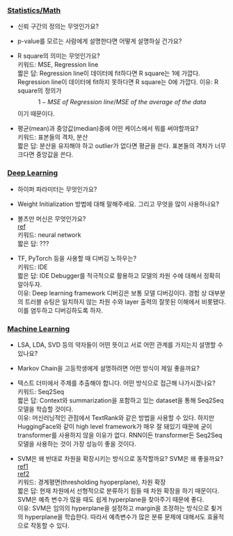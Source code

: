 ### [Statistics/Math](./answers/statistics-math.md)  

* 신뢰 구간의 정의는 무엇인가요?  
* p-value를 모르는 사람에게 설명한다면 어떻게 설명하실 건가요?  
* R square의 의미는 무엇인가요?  
키워드: MSE, Regression line  
짧은 답: Regression line이 데이터에 fit하다면 R square는 1에 가깝다. Regression line이 데이터에 fit하지 못하다면 R square는 0에 가깝다.
이유: R square의 정의가 $$1 - {MSE\ of\ Regression\ line} / {MSE\ of\ the\ average\ of\ the\ data}$$이기 때문이다.


* 평균(mean)과 중앙값(median)중에 어떤 케이스에서 뭐를 써야할까요?  
키워드: 표본들의 격차, 분산  
짧은 답: 분산을 유지해야 하고 outlier가 없다면 평균을 쓴다. 표본들의 격차가 너무 크다면 중앙값을 쓴다.

### [Deep Learning](./answers/deep-learning.md)  

* 하이퍼 파라미터는 무엇인가요?  
* Weight Initialization 방법에 대해 말해주세요. 그리고 무엇을 많이 사용하나요?  
* 볼츠만 머신은 무엇인가요?  
[ref](https://idplab-konkuk.tistory.com/14)  
키워드: neural network  
짧은 답: ???

* TF, PyTorch 등을 사용할 때 디버깅 노하우는?  
키워드: IDE  
짧은 답: IDE Debugger를 적극적으로 활용하고 모델의 차원 수에 대해서 정확히 알아두자.  
이유: Deep learning framework 디버깅은 보통 모델 디버깅이다. 경험 상 대부분의 트러블 슈팅은 일치하지 않는 차원 수와 layer 출력의 잘못된 이해에서 비롯됐다. 이를 염두하고 디버깅하도록 하자.

### [Machine Learning](./answers/machine-learning.md)  

* LSA, LDA, SVD 등의 약자들이 어떤 뜻이고 서로 어떤 관계를 가지는지 설명할 수 있나요?  
* Markov Chain을 고등학생에게 설명하려면 어떤 방식이 제일 좋을까요?  
* 텍스트 더미에서 주제를 추출해야 합니다. 어떤 방식으로 접근해 나가시겠나요?  
키워드: Seq2Seq  
짧은 답: Context와 summarization을 포함하고 있는 dataset을 통해 Seq2Seq 모델을 학습할 것이다.  
이유: 머신러닝적인 관점에서 TextRank와 같은 방법을 사용할 수 있다. 하지만 HuggingFace와 같이 high level framework가 매우 잘 돼있기 때문에 굳이 transformer를 사용하지 않을 이유가 없다. RNN이든 transformer든 Seq2Seq 모델을 사용하는 것이 가장 성능이 좋을 것이다.

* SVM은 왜 반대로 차원을 확장시키는 방식으로 동작할까요? SVM은 왜 좋을까요?  
[ref1](https://darkpgmr.tistory.com/145)  
[ref2](https://bioinformaticsandme.tistory.com/304)  
키워드: 경계평면(thresholding hyoperplane), 차원 확장  
짧은 답: 현재 차원에서 선형적으로 분류하기 힘들 때 차원 확장을 하기 때문이다.   SVM은 예측 변수가 많을 때도 쉽게 hyperplane을 찾아주기 때문에 좋다.    
이유: SVM은 임의의 hyperplane을 설정하고 margin을 조정하는 방식으로 쵲거의 hyperplane을 학습한다. 따라서 예측변수가 많은 분류 문제에 대해서도 효율적으로 작동할 수 있다.
<br>